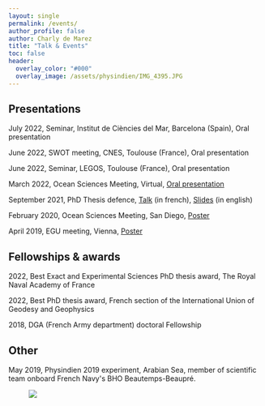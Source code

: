 ```yaml
---
layout: single 
permalink: /events/
author_profile: false
author: Charly de Marez
title: "Talk & Events"
toc: false
header:
  overlay_color: "#000"
  overlay_image: /assets/physindien/IMG_4395.JPG
---
```

## Presentations 

<p> July 2022, Seminar, Institut de Ciències del Mar, Barcelona (Spain), Oral presentation</p>

<p> June 2022, SWOT meeting, CNES, Toulouse (France), Oral presentation</p>

<p> June 2022, Seminar, LEGOS, Toulouse (France), Oral presentation</p>

<p> March 2022, Ocean Sciences Meeting, Virtual, <a href="https://youtu.be/DLXDXgitxIs">Oral presentation</a></p>

<p>  September 2021, PhD Thesis defence, <a href="https://youtu.be/po4KssS-vCA.">Talk</a> (in french), <a href="/assets/SOUTENANCE_V2_compressed_no_anim.pdf">Slides</a> (in english)</p> 

<p> February 2020, Ocean Sciences Meeting, San Diego, <a href="/assets/OS2020.pdf">Poster</a></p>
<p> April 2019, EGU meeting, Vienna, <a href="/assets/EGU2019.pdf">Poster</a></p>

## Fellowships & awards 


<p>2022, Best Exact and Experimental Sciences PhD thesis award, The Royal Naval Academy of France</p> 
  
<p>2022, Best PhD thesis award, French section of the International Union of Geodesy and Geophysics</p> 
  
<p>2018, DGA (French Army department) doctoral Fellowship</p> 


## Other 

<p> May 2019, Physindien 2019 experiment, Arabian Sea, member of scientific team onboard French Navy's BHO Beautemps-Beaupré.

<figure> <img src="/assets/physindien/P1100111.JPG">
<figcaption> </figcaption> </figure>

